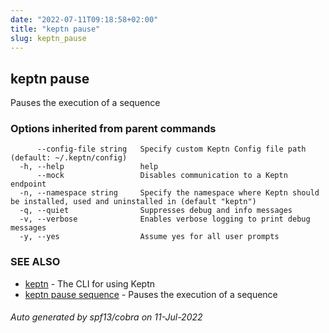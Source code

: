 ```yaml
---
date: "2022-07-11T09:18:58+02:00"
title: "keptn pause"
slug: keptn_pause
---
```

## keptn pause

Pauses the execution of a sequence

### Options inherited from parent commands

```
      --config-file string   Specify custom Keptn Config file path (default: ~/.keptn/config)
  -h, --help                 help
      --mock                 Disables communication to a Keptn endpoint
  -n, --namespace string     Specify the namespace where Keptn should be installed, used and uninstalled in (default "keptn")
  -q, --quiet                Suppresses debug and info messages
  -v, --verbose              Enables verbose logging to print debug messages
  -y, --yes                  Assume yes for all user prompts
```

### SEE ALSO

* [keptn](../keptn/)	 - The CLI for using Keptn
* [keptn pause sequence](../keptn_pause_sequence/)	 - Pauses the execution of a sequence

###### Auto generated by spf13/cobra on 11-Jul-2022
